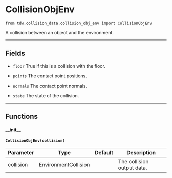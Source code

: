 # CollisionObjEnv

`from tdw.collision_data.collision_obj_env import CollisionObjEnv`

A collision between an object and the environment.

***

## Fields

- `floor` True if this is a collision with the floor.

- `points` The contact point positions.

- `normals` The contact point normals.

- `state` The state of the collision.

***

## Functions

#### \_\_init\_\_

**`CollisionObjEnv(collision)`**

| Parameter | Type | Default | Description |
| --- | --- | --- | --- |
| collision |  EnvironmentCollision |  | The collision output data. |